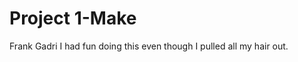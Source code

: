 Project 1-Make
==============
Frank Gadri
I had fun doing this even though I pulled all my
hair out.	
